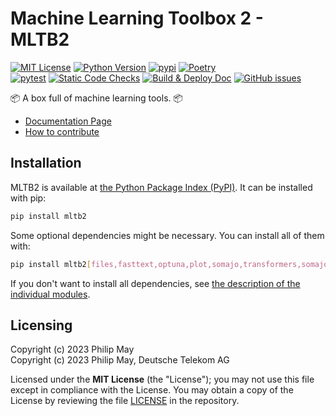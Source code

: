 # Machine Learning Toolbox 2 - MLTB2

[![MIT License](https://img.shields.io/github/license/telekom/mltb2)](https://github.com/telekom/mltb2/blob/main/LICENSE)
[![Python Version](https://img.shields.io/pypi/pyversions/mltb2)](https://www.python.org)
[![pypi](https://img.shields.io/pypi/v/mltb2.svg)](https://pypi.python.org/pypi/mltb2)
[![Poetry](https://img.shields.io/endpoint?url=https://python-poetry.org/badge/v0.json)](https://github.com/telekom/mltb2/blob/main/pyproject.toml)
<br/>
[![pytest](https://github.com/telekom/mltb2/actions/workflows/pytest.yml/badge.svg)](https://github.com/telekom/mltb2/actions/workflows/pytest.yml)
[![Static Code Checks](https://github.com/telekom/mltb2/actions/workflows/static_checks.yml/badge.svg)](https://github.com/telekom/mltb2/actions/workflows/static_checks.yml)
[![Build & Deploy Doc](https://github.com/telekom/mltb2/actions/workflows/build_deploy_doc.yml/badge.svg)](https://github.com/telekom/mltb2/actions/workflows/build_deploy_doc.yml)
[![GitHub issues](https://img.shields.io/github/issues-raw/telekom/mltb2)](https://github.com/telekom/mltb2/issues)

📦 A box full of machine learning tools. 📦

- [Documentation Page](https://telekom.github.io/mltb2/)
- [How to contribute](https://github.com/telekom/mltb2/blob/main/CONTRIBUTING.md)

## Installation

MLTB2 is available at [the Python Package Index (PyPI)](https://pypi.org/project/mltb2/).
It can be installed with pip:

```bash
pip install mltb2
```

Some optional dependencies might be necessary. You can install all of them with:

```bash
pip install mltb2[files,fasttext,optuna,plot,somajo,transformers,somajo_transformers,openai]
```

If you don't want to install all dependencies, see
[the description of the individual modules](https://telekom.github.io/mltb2/api-reference.html).

## Licensing

Copyright (c) 2023 Philip May\
Copyright (c) 2023 Philip May, Deutsche Telekom AG

Licensed under the **MIT License** (the "License"); you may not use this file except in compliance with the License.
You may obtain a copy of the License by reviewing the file
[LICENSE](https://github.com/telekom/mltb2/blob/main/LICENSE) in the repository.
